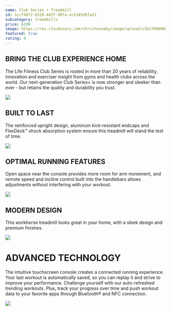 ```yaml
---
name: Club Series + Treadmill
id: 1ccf4972-8319-445f-907a-ec5345d5fa31
subcategory: treadmills
price: 6199
image: https://res.cloudinary.com/chrishannaby/image/upload/v1617808068/lifefitness/ClubSeriesPlus-Side-1000x1000-C_1_qh2z8s.jpg
featured: true
rating: 4
---
```


## BRING THE CLUB EXPERIENCE HOME

The Life Fitness Club Series is rooted in more than 20 years of reliability, innovation and exerciser insight from gyms and health clubs across the world. Our next-generation Club Series+ is now stronger and sleeker than ever - but retains the quality and durability you trust.

![](https://res.cloudinary.com/chrishannaby/image/upload/v1617807897/lifefitness/BringClubHome-570x570_wn1k8w.jpg)

## BUILT TO LAST

The reinforced upright design, aluminum kick-resistant endcaps and FlexDeck™ shock absorption system ensure this treadmill will stand the test of time.

![](https://res.cloudinary.com/chrishannaby/image/upload/v1617807914/lifefitness/BuilttoLast-570x570_h0h2yt.jpg)

## OPTIMAL RUNNING FEATURES

Open space near the console provides more room for arm movement, and remote speed and incline control built into the handlebars allows adjustments without interfering with your workout.

![](https://res.cloudinary.com/chrishannaby/image/upload/v1617807948/lifefitness/Optimal-SwingFree-570x570B_vyxhu8.jpg)

## MODERN DESIGN

This workhorse treadmill looks great in your home, with a sleek design and premium finishes.

![](https://res.cloudinary.com/chrishannaby/image/upload/v1617807998/lifefitness/ModernDesign-570x570_e4s4jd.jpg)

# ADVANCED TECHNOLOGY

The intuitive touchscreen console creates a connected running experience. Your last workout is automatically saved, so you can replay it and strive to improve your performance. Challenge yourself with our auto-refreshed trending workouts. Plus, track your progress over time and push workout data to your favorite apps through Bluetooth® and NFC connection.

![](https://res.cloudinary.com/chrishannaby/image/upload/v1617808020/lifefitness/AdvancedTechnology_Console02_570x570_20_2_k72wts.jpg)
